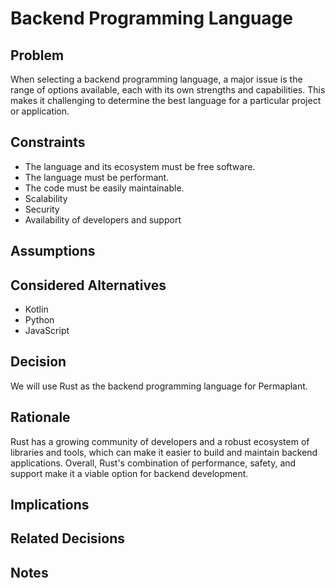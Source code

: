 # Backend Programming Language

## Problem

When selecting a backend programming language, a major issue is the range of options available, each with its own strengths and capabilities. 
This makes it challenging to determine the best language for a particular project or application.

## Constraints

- The language and its ecosystem must be free software.
- The language must be performant.
- The code must be easily maintainable.
- Scalability
- Security
- Availability of developers and support

## Assumptions

## Considered Alternatives

- Kotlin
- Python
- JavaScript

## Decision

We will use Rust as the backend programming language for Permaplant.

## Rationale

Rust has a growing community of developers and a robust ecosystem of libraries and tools, which can make it easier to build and maintain backend applications.
Overall, Rust's combination of performance, safety, and support make it a viable option for backend development.

## Implications

## Related Decisions

## Notes
